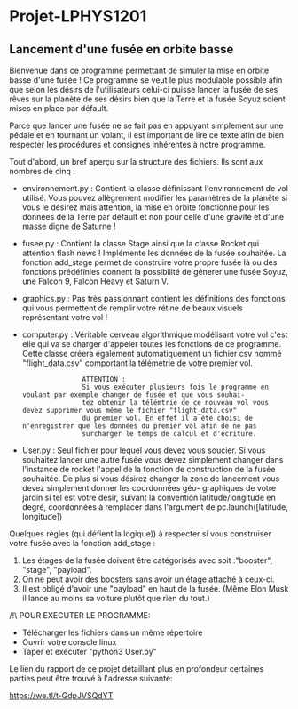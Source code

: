 # Projet-LPHYS1201
Lancement d'une fusée en orbite basse
--------------------------------------------------------------------------------------------------------------------------
Bienvenue dans ce programme permettant de simuler la mise en orbite basse d'une fusée !
Ce programme se veut le plus modulable possible afin que selon les désirs de l'utilisateurs celui-ci puisse lancer la fusée
de ses rêves sur la planète de ses désirs bien que la Terre et la fusée Soyuz soient mises en place par défault.

Parce que lancer une fusée ne se fait pas en appuyant simplement sur une pédale et en tournant un volant, il est important
de lire ce texte afin de bien respecter les procédures et consignes inhérentes à notre programme.

Tout d'abord, un bref aperçu sur la structure des fichiers. Ils sont aux nombres de cinq :
  
  - environnement.py : Contient la classe définissant l'environnement de vol utilisé. Vous pouvez allègrement modifier les
                       paramètres de la planète si vous le désirez mais attention, la mise en orbite fonctionne pour les 
                       données de la Terre par défault et non pour celle d'une gravité et d'une masse digne de Saturne !
                       
  - fusee.py         : Contient la classe Stage ainsi que la classe Rocket qui attention flash news ! Implémente les données
                       de la fusée souhaitée. La fonction add_stage permet de construire votre propre fusée là ou des fonctions
                       prédéfinies donnent la possibilité de génerer une fusée Soyuz, une Falcon 9, Falcon Heavy et Saturn V.
                       
  - graphics.py      : Pas très passionnant contient les définitions des fonctions qui vous permettent de remplir votre rétine 
                       de beaux visuels représentant votre vol !
                     
  - computer.py      : Véritable cerveau algorithmique modélisant votre vol c'est elle qui va se charger d'appeler toutes les fonctions de ce programme. Cette classe créera également automatiquement un fichier csv nommé "flight_data.csv" comportant
                       la télémétrie de votre premier vol. 
                       
                       ATTENTION :
                       Si vous exécuter plusieurs fois le programme en voulant par exemple changer de fusée et que vous souhai-
                       tez obtenir la télémtrie de ce nouveau vol vous devez supprimer vous même le fichier "flight_data.csv" 
                       du premier vol. En effet il a été choisi de n'enregistrer que les données du premier vol afin de ne pas
                       surcharger le temps de calcul et d'écriture.
   - User.py          : Seul fichier pour lequel vous devez vous soucier. Si vous souhaitez lancer une autre fusée vous devez
                       simplement changer dans l'instance de rocket l'appel de la fonction de construction de la fusée souhaitée.
                       De plus si vous désirez changer la zone de lancement vous devez simplement donner les coordonnées géo-
                       graphiques de votre jardin si tel est votre désir, suivant la convention latitude/longitude en degré, coordonnées à remplacer dans l'argument de pc.launch([latitude, longitude])
                       
Quelques règles (qui défient la logique)) à respecter si vous construiser votre fusée avec la fonction add_stage :

1) Les étages de la fusée doivent être catégorisés avec soit :"booster", "stage", "payload".
2) On ne peut avoir des boosters sans avoir un étage attaché à ceux-ci.
3) Il est obligé d'avoir une "payload" en haut de la fusée. (Même Elon Musk il lance au moins sa voiture plutôt que rien du tout.)

/!\ POUR EXECUTER LE PROGRAMME:
- Télécharger les fichiers dans un même répertoire
- Ouvrir votre console linux
- Taper et exécuter "python3 User.py"

Le lien du rapport de ce projet détaillant plus en profondeur certaines parties peut être trouvé à l'adresse suivante:

https://we.tl/t-GdpJVSQdYT
